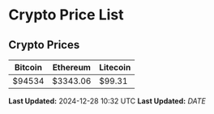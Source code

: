 # Crypto Price List

## Crypto Prices
| Bitcoin | Ethereum | Litecoin |
| ------- | -------- | -------- |
| $94534 | $3343.06 | $99.31 |
**Last Updated:** 2024-12-28 10:32 UTC
**Last Updated:** $DATE$
